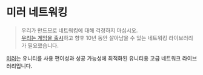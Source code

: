 # 미러 네트워킹

> 우리가 만드므로 네트워킹에 대해 걱정하지 마십시오.   
> [우리는 게임을 출시](https://mirror-networking.com/showcase/)하고 향후 10년 동안 살아남을 수 있는 네트워킹 라이브러리가 필요했습니다.

[미러](https://prf.hn/l/EQZdA4V)는 유니티를 사용 편이성과 성공 가능성에 최적화된 유니티용 고급 네트워크 라이브러리입니다.

